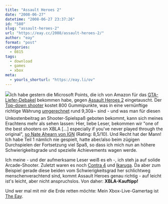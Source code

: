 ```yaml
---
title: "Assault Heroes 2"
date: "2008-06-27"
datetime: "2008-06-27 23:37:26"
id: "580"
slug: "assault-heroes-2"
url: "https://eay.cc/2008/assault-heroes-2/"
author: "eay"
format: "post"
categories:
  - 0815
tags:
  - download
  - games
  - xbox
meta:
  - yourls_shorturl: "https://eay.li/ov"
---
```


![](/uploads/2008/assaultheroes2.gif)Ich habe gestern die Microsoft Points, die ich von Amazon für das [GTA-Liefer-Debakel](//eay.cc/2008/gta-iv-ich-habs/) bekommen habe, gegen [Assault Heroes 2](http://www.xbox.com/en-US/games/a/ah2xboxlivearcade/) eingetauscht. Der [Top-down shooter](http://en.wikipedia.org/wiki/Top-down_shooter) kostet 800 Gummipunkte, was in eine vernünftige richtige Währung [umgerechnet](http://www.mspconverter.com/) rund 9,30â¬ sind - und was man für diesen Unkostenbeitrag an Shooter-Spielspaß geboten bekommt, kann sich meines Erachtens mehr als sehen lassen: Hier, liebe Leser, bekommen wir "one of the best shooters on XBLA \[...\] especially if you've never played through the original", [so Nate Ahearn von IGN](http://uk.xbox360.ign.com/articles/873/873432p1.html) (Rating: 8,5/10). Und Recht hat der Mann! Ich habe Teil 1 nämlich nie gespielt, hatte aber/also beim zügigen Durchspielen der Fortsetzung viel Spaß, so dass ich mich nun an höhere Schwierigkeitsgrade und spezielle Achievements wagen werde.

Ich meine - und der aufmerksame Leser weiß es eh -, ich steh ja auf solide Arcade-Shooter. Zuletzt waren es noch [Contra 4](//eay.cc/tag/contra4/) und [Ikaruga](http://www.xbox.com/en-US/games/i/ikarugaxboxlivearcade/). Da aber zum Beispiel gerade diese beiden vom Schwierigkeitsgrad her schlichtweg menschenverachtend sind, kommt Assault Heroes genau richtig - auf leicht ist's leicht, aber nicht anspruchslos. Von daher: **XBLA-Kauftipp!**

Und wer mal mit mir die Erde retten möchte: Mein Xbox-Live-Gamertag ist [The Eay](http://profile.mygamercard.net/The%20Eay).
